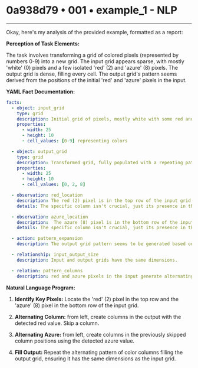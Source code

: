 # 0a938d79 • 001 • example_1 - NLP

---
Okay, here's my analysis of the provided example, formatted as a report:

**Perception of Task Elements:**

The task involves transforming a grid of colored pixels (represented by numbers 0-9) into a new grid. The input grid appears sparse, with mostly 'white' (0) pixels and a few isolated 'red' (2) and 'azure' (8) pixels. The output grid is dense, filling every cell. The output grid's pattern seems derived from the positions of the initial 'red' and 'azure' pixels in the input.

**YAML Fact Documentation:**



```yaml
facts:
  - object: input_grid
    type: grid
    description: Initial grid of pixels, mostly white with some red and azure.
    properties:
      - width: 25
      - height: 10
      - cell_values: [0-9] representing colors

  - object: output_grid
    type: grid
    description: Transformed grid, fully populated with a repeating pattern.
    properties:
      - width: 25
      - height: 10
      - cell_values: [0, 2, 8]

  - observation: red_location
    description: The red (2) pixel is in the top row of the input grid.
    details: The specific column isn't crucial, just its presence in the top row.

  - observation: azure_location
    description:  The azure (8) pixel is in the bottom row of the input.
    details: The specific column isn't crucial, just its presence in the bottom row.

  - action: pattern_expansion
    description: The output grid pattern seems to be generated based on expanding columns of 2 and 8.

  - relationship: input_output_size
    description: Input and output grids have the same dimensions.

  - relation: pattern_columns
    description: red and azure pixels in the input generate alternating columns in output
```



**Natural Language Program:**

1.  **Identify Key Pixels:** Locate the 'red' (2) pixel in the top row and the 'azure' (8) pixel in the bottom row of the input grid.

2.  **Alternating Column:** from left, create columns in the output with the detected red value. Skip a column.

3. **Alternating Azure:** from left, create columns in the previously skipped column positions using the detected azure value.

4.  **Fill Output:** Repeat the alternating pattern of color columns filling the output grid, ensuring it has the same dimensions as the input grid.

